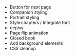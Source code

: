 - Button for next page
- Companion styling
- Portrait styling
- Style chapters / Integrate font
- deploy
- Page flip animation
- Closed book
- Add background elements
- CSS cleanup